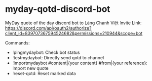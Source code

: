 # myday-qotd-discord-bot

MyDay quote of the day discord bot to Làng Chanh Việt
Invite Link: https://discord.com/api/oauth2/authorize?client_id=839707367594524682&permissions=210944&scope=bot

Commands: 
  - !pingmydaybot: Check bot status
  - !testmydaybot: Directly send qotd to channel
  - !importmydaybot #content|{your content} #from|{your reference}: Import new quote
  - !reset-qotd: Reset marked data
